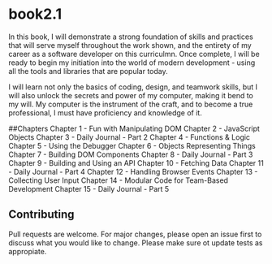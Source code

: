 # book2.1

In this book, I will demonstrate a strong foundation of skills and practices that will serve myself throughout the work shown, and the entirety of my career as a software developer on this curriculmn. Once complete, I will be ready to begin my initiation into the world of modern development - using all the tools and libraries that are popular today.

I will learn not only the basics of coding, design, and teamwork skills, but I will also unlock the secrets and power of my computer, making it bend to my will. My computer is the instrument of the craft, and to become a true professional, I must have proficiency and knowledge of it.

##Chapters
Chapter 1 - Fun with Manipulating DOM
Chapter 2 - JavaScript Objects
Chapter 3 - Daily Journal - Part 2
Chapter 4 - Functions & Logic
Chapter 5 - Using the Debugger
Chapter 6 - Objects Representing Things
Chapter 7 - Building DOM Components
Chapter 8 - Daily Journal - Part 3
Chapter 9 - Building and Using an API
Chapter 10 - Fetching Data
Chapter 11 - Daily Journal - Part 4
Chapter 12 - Handling Browser Events
Chapter 13 - Collecting User Input
Chapter 14 - Modular Code for Team-Based Development
Chapter 15 - Daily Journal - Part 5

## Contributing

Pull requests are welcome. For major changes, please open an issue first to discuss what you would like to change. Please make sure ot update tests as appropiate.

